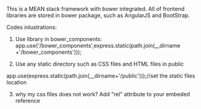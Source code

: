 This is a MEAN stack framework with bower integrated. All of frontend libraries are stored in bower package, such as AngularJS and BootStrap.

Codes inlustrations:

1. Use library in bower_components: 
app.use('/bower_components',express.static(path.join(__dirname +'/bower_components')));



2. Use any static directory such as CSS files and HTML files in public

app.use(express.static(path.join(__dirname+'/public')));//set the static files location

3. why my css files does not work? 
Add "rel" attribute to your embeded reference
<link rel="stylesheet" type="text/css"  href="assets/home.css">
